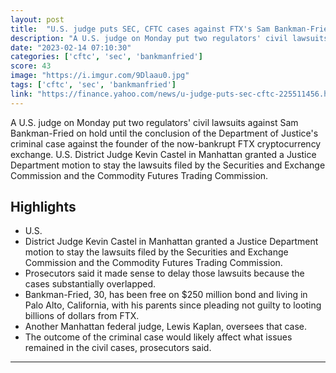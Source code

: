 ```yaml
---
layout: post
title:  "U.S. judge puts SEC, CFTC cases against FTX's Sam Bankman-Fried on hold"
description: "A U.S. judge on Monday put two regulators' civil lawsuits against Sam Bankman-Fried on hold until the conclusion of the Department of Justice's criminal case against the founder of the now-bankrupt FTX cryptocurrency exchange.  U.S. District Judge Kevin Castel in Manhattan granted a Justice Department motion to stay the lawsuits filed by the Securities and Exchange Commission and the Commodity Futures Trading Commission."
date: "2023-02-14 07:10:30"
categories: ['cftc', 'sec', 'bankmanfried']
score: 43
image: "https://i.imgur.com/9Dlaau0.jpg"
tags: ['cftc', 'sec', 'bankmanfried']
link: "https://finance.yahoo.com/news/u-judge-puts-sec-cftc-225511456.html"
---
```


A U.S. judge on Monday put two regulators' civil lawsuits against Sam Bankman-Fried on hold until the conclusion of the Department of Justice's criminal case against the founder of the now-bankrupt FTX cryptocurrency exchange.  U.S. District Judge Kevin Castel in Manhattan granted a Justice Department motion to stay the lawsuits filed by the Securities and Exchange Commission and the Commodity Futures Trading Commission.

## Highlights

- U.S.
- District Judge Kevin Castel in Manhattan granted a Justice Department motion to stay the lawsuits filed by the Securities and Exchange Commission and the Commodity Futures Trading Commission.
- Prosecutors said it made sense to delay those lawsuits because the cases substantially overlapped.
- Bankman-Fried, 30, has been free on $250 million bond and living in Palo Alto, California, with his parents since pleading not guilty to looting billions of dollars from FTX.
- Another Manhattan federal judge, Lewis Kaplan, oversees that case.
- The outcome of the criminal case would likely affect what issues remained in the civil cases, prosecutors said.

---
